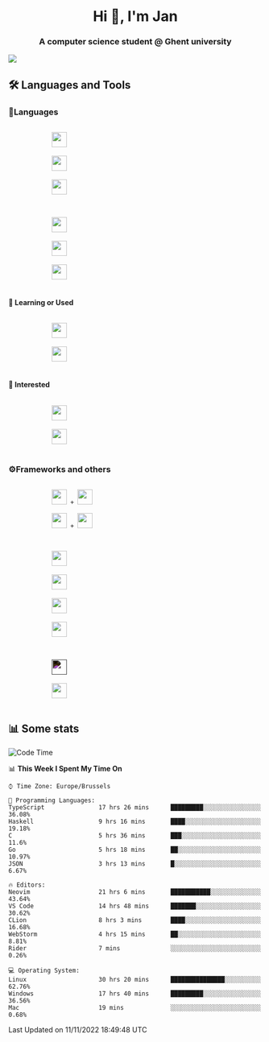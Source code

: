 <h1 align="center">Hi 👋, I'm Jan</h1>
<h3 align="center">A computer science student @ Ghent university</h3>

![](https://komarev.com/ghpvc/?username=NuttyShrimp&style=flat)

<h2>🛠️ Languages and Tools</h2>
<h3>💬Languages</h3>
<div>
    <p>
        <code>
            <img width='30px' src="https://cdn.jsdelivr.net/gh/devicons/devicon/icons/html5/html5-plain.svg">
        </code>
        <code>
            <img width='30px' src="https://cdn.jsdelivr.net/gh/devicons/devicon/icons/sass/sass-original.svg">
        </code>
        <code>
            <img width='30px' src="https://cdn.jsdelivr.net/gh/devicons/devicon/icons/javascript/javascript-plain.svg">
        </code>
    </p>
    <p>
        <code>
            <img width='30px' src="https://cdn.jsdelivr.net/gh/devicons/devicon/icons/typescript/typescript-plain.svg">
        </code>
        <code>
            <img width='30px' src="https://cdn.jsdelivr.net/gh/devicons/devicon/icons/lua/lua-plain-wordmark.svg">
        </code>
        <code>
            <img width='30px' src="https://cdn.jsdelivr.net/gh/devicons/devicon/icons/python/python-original.svg">
        </code>
    </p>
    <h4>🏫 Learning or Used</h4>
    <p>
        <code>
            <img width='30px' src="https://cdn.jsdelivr.net/gh/devicons/devicon/icons/go/go-original-wordmark.svg">
        </code>
        <code>
            <img width='30px' src="https://cdn.jsdelivr.net/gh/devicons/devicon/icons/java/java-original.svg">
        </code>
    </p>
    <h4>💭 Interested</h4>
    <p>
        <code>
            <img width='30px' src="https://cdn.jsdelivr.net/gh/devicons/devicon/icons/csharp/csharp-original.svg">
        </code>
        <code>
            <img width='30px' src="https://cdn.jsdelivr.net/gh/devicons/devicon/icons/rust/rust-plain.svg">
        </code>
    </p>
</div>
<h3>⚙️Frameworks and others</h3>
<div>
    <p>
        <code>
            <img width='30px' src="https://cdn.jsdelivr.net/gh/devicons/devicon/icons/react/react-original.svg"> + <img width='30px' src="https://cdn.jsdelivr.net/gh/devicons/devicon/icons/typescript/typescript-plain.svg">
        </code>
        <code>
            <img width='30px' src="https://cdn.jsdelivr.net/gh/devicons/devicon/icons/vuejs/vuejs-original.svg"> + <img width='30px' src="https://cdn.jsdelivr.net/gh/devicons/devicon/icons/typescript/typescript-plain.svg">
        </code>
    </p>
    <p>
        <code>
            <img width='30px' src="https://cdn.jsdelivr.net/gh/devicons/devicon/icons/nodejs/nodejs-plain.svg">
        </code>
        <code>
            <img width='30px' src="https://cdn.jsdelivr.net/gh/devicons/devicon/icons/mysql/mysql-original.svg">
        </code>
        <code>
            <img width='30px' src="https://cdn.jsdelivr.net/gh/devicons/devicon/icons/postgresql/postgresql-original.svg">
        </code>
        <code>
            <img width='30px' src="https://cdn.jsdelivr.net/gh/devicons/devicon/icons/docker/docker-original.svg">
        </code>
    </p>
        <code>
            <img width='30px' style='filter:invert(1)' src="https://simpleicons.org/icons/intellijidea.svg">
        </code>
        <code>
            <img width='30px' src="https://cdn.jsdelivr.net/gh/devicons/devicon/icons/vscode/vscode-original.svg">
        </code>
    <p>
</div>

<h2>📊 Some stats</h2>

<!--START_SECTION:waka-->
![Code Time](http://img.shields.io/badge/Code%20Time-2%2C016%20hrs%2050%20mins-blue)

📊 **This Week I Spent My Time On** 

```text
⌚︎ Time Zone: Europe/Brussels

💬 Programming Languages: 
TypeScript               17 hrs 26 mins      █████████░░░░░░░░░░░░░░░░   36.08% 
Haskell                  9 hrs 16 mins       ████░░░░░░░░░░░░░░░░░░░░░   19.18% 
C                        5 hrs 36 mins       ███░░░░░░░░░░░░░░░░░░░░░░   11.6% 
Go                       5 hrs 18 mins       ██░░░░░░░░░░░░░░░░░░░░░░░   10.97% 
JSON                     3 hrs 13 mins       █░░░░░░░░░░░░░░░░░░░░░░░░   6.67%

🔥 Editors: 
Neovim                   21 hrs 6 mins       ███████████░░░░░░░░░░░░░░   43.64% 
VS Code                  14 hrs 48 mins      ███████░░░░░░░░░░░░░░░░░░   30.62% 
CLion                    8 hrs 3 mins        ████░░░░░░░░░░░░░░░░░░░░░   16.68% 
WebStorm                 4 hrs 15 mins       ██░░░░░░░░░░░░░░░░░░░░░░░   8.81% 
Rider                    7 mins              ░░░░░░░░░░░░░░░░░░░░░░░░░   0.26%

💻 Operating System: 
Linux                    30 hrs 20 mins      ███████████████░░░░░░░░░░   62.76% 
Windows                  17 hrs 40 mins      █████████░░░░░░░░░░░░░░░░   36.56% 
Mac                      19 mins             ░░░░░░░░░░░░░░░░░░░░░░░░░   0.68%

```


 Last Updated on 11/11/2022 18:49:48 UTC
<!--END_SECTION:waka-->